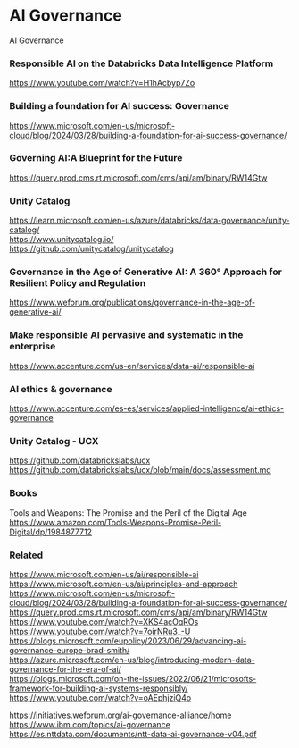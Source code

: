 # AI Governance
AI Governance

### Responsible AI on the Databricks Data Intelligence Platform
https://www.youtube.com/watch?v=H1hAcbyp7Zo

### Building a foundation for AI success: Governance
https://www.microsoft.com/en-us/microsoft-cloud/blog/2024/03/28/building-a-foundation-for-ai-success-governance/

### Governing AI:A Blueprint for the Future
https://query.prod.cms.rt.microsoft.com/cms/api/am/binary/RW14Gtw

### Unity Catalog 
https://learn.microsoft.com/en-us/azure/databricks/data-governance/unity-catalog/<BR>
https://www.unitycatalog.io/<BR>
https://github.com/unitycatalog/unitycatalog<BR>

### Governance in the Age of Generative AI: A 360° Approach for Resilient Policy and Regulation
https://www.weforum.org/publications/governance-in-the-age-of-generative-ai/

### Make responsible AI pervasive and systematic in the enterprise
https://www.accenture.com/us-en/services/data-ai/responsible-ai

### AI ethics & governance
https://www.accenture.com/es-es/services/applied-intelligence/ai-ethics-governance

### Unity Catalog - UCX
https://github.com/databrickslabs/ucx<BR>
https://github.com/databrickslabs/ucx/blob/main/docs/assessment.md<BR>

### Books
Tools and Weapons: The Promise and the Peril of the Digital Age
https://www.amazon.com/Tools-Weapons-Promise-Peril-Digital/dp/1984877712

### Related
https://www.microsoft.com/en-us/ai/responsible-ai<BR>
https://www.microsoft.com/en-us/ai/principles-and-approach<BR>
https://www.microsoft.com/en-us/microsoft-cloud/blog/2024/03/28/building-a-foundation-for-ai-success-governance/<BR>
https://query.prod.cms.rt.microsoft.com/cms/api/am/binary/RW14Gtw<BR>
https://www.youtube.com/watch?v=XKS4acOqROs<BR>
https://www.youtube.com/watch?v=7oirNRu3_-U<BR>
https://blogs.microsoft.com/eupolicy/2023/06/29/advancing-ai-governance-europe-brad-smith/<BR>
https://azure.microsoft.com/en-us/blog/introducing-modern-data-governance-for-the-era-of-ai/<BR>
https://blogs.microsoft.com/on-the-issues/2022/06/21/microsofts-framework-for-building-ai-systems-responsibly/<BR>
https://www.youtube.com/watch?v=oAEphjziQ4o<BR>

https://initiatives.weforum.org/ai-governance-alliance/home<BR>
https://www.ibm.com/topics/ai-governance <BR>
https://es.nttdata.com/documents/ntt-data-ai-governance-v04.pdf <BR>







